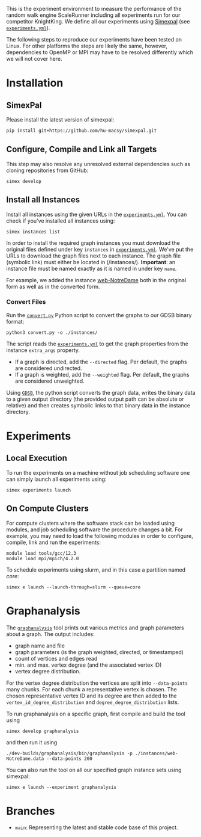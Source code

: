 This is the experiment environment to measure the performance of the random walk
engine ScaleRunner including all experiments run for our competitor KnightKing.
We define all our experiments using
[Simexpal](https://github.com/hu-macsy/simexpal) (see
[`experiments.yml`](experiments.yml)).

The following steps to reproduce our experiments have been tested on Linux. For
other platforms the steps are likely the same, however, dependencies to OpenMP
or MPI may have to be resolved differently which we will not cover here.

# Installation

## SimexPal

Please install the latest version of simexpal:

```bash
pip install git+https://github.com/hu-macsy/simexpal.git
```

## Configure, Compile and Link all Targets

This step may also resolve any unresolved external dependencies such as cloning
   repositories from GitHub:

```shell
simex develop
```

## Install all Instances

Install all instances using the given URLs in the
[`experiments.yml`](experiments.yml). You can check if you've installed all
instances using:

```shell
simex instances list
```

In order to install the required graph instances you must download the original
files defined under key `instances` in [`experiments.yml`](experiments.yml).
We've put the URLs to download the graph files next to each instance. The graph
file (symbolic link) must either be located in (/instances/). **Important**: an
instance file must be named exactly as it is named in under key `name`.

For example, we added the instance [web-NotreDame](/instances/web-NotreDame)
both in the original form as well as in the converted form.

### Convert Files

Run the [`convert.py`](convert.py) Python script to convert the graphs to our
GDSB binary format:


```shell
python3 convert.py -o ./instances/
```

The script reads the [`experiments.yml`](experiments.yml) to get the graph
properties from the instance `extra_args` property.
- If a graph is directed, add the `--directed` flag. Per default, the graphs are
  considered undirected.
- If a graph is weighted, add the `--weighted` flag. Per default, the graphs are
  considered unweighted.

Using [`GDSB`](https://github.com/hu-macsy/graph-ds-benchmark), the python
script  converts the graph data, writes the binary data to a given output
directory (the provided output path can be absolute or relative) and then
creates symbolic links to that binary data in the instance directory.

# Experiments

## Local Execution

To run the experiments on a machine without job scheduling software one can
simply launch all experiments using:

```shell
simex experiments launch
```

## On Compute Clusters

For compute clusters where the software stack can be loaded using modules, and
job scheduling software the procedure changes a bit. For example, you may need
to load the following modules in order to configure, compile, link and run the
experiments:

```shell
module load tools/gcc/12.3
module load mpi/mpich/4.2.0
```

To schedule experiments using slurm, and in this case a partition named _core_:

```shell
simex e launch --launch-through=slurm --queue=core
```

# Graphanalysis

The [`graphanalysis`](develop/graphanalysis/) tool prints out various metrics
and graph parameters about a graph. The output includes:

- graph name and file
- graph parameters (is the graph weighted, directed, or timestamped)
- count of vertices and edges read
- min. and max. vertex degree (and the associated vertex ID)
- vertex degree distribution.

For the vertex degree distribution the vertices are split into `--data-points`
many chunks. For each chunk a representative vertex is chosen. The chosen
representative vertex ID and its degree are then added to the
`vertex_id_degree_distribution` and `degree_degree_distribution` lists.

To run graphanalysis on a specific graph, first compile and build the tool using

```shell
simex develop graphanalysis
```

and then run it using

```shell
./dev-builds/graphanalysis/bin/graphanalysis -p ./instances/web-NotreDame.data --data-points 200
```

You can also run the tool on all our specified graph instance sets using
simexpal:

```shell
simex e launch --experiment graphanalysis
```

# Branches

- `main`: Representing the latest and stable code base of this project.